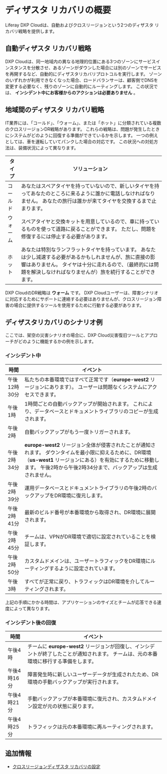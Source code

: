 # ディザスタ リカバリの概要

Liferay DXP Cloudは、自動およびクロスリージョンという2つのディザスタ リカバリ戦略を提供します。

<a name="automatic-disaster-recovery-strategy" />

## 自動ディザスタ リカバリ戦略

DXP Cloudは、同一地域内の異なる地理的位置にある3つのゾーンにサービスインスタンスを分散させ、あるゾーンがダウンした場合には別のゾーンでサービスを再開するなど、自動的にディザスタリカバリプロトコルを実行します。 ゾーンのいずれかが利用できなくなった場合、ロードバランサーは、顧客側でDNSを変更する必要なく、残りのゾーンに自動的にルーティングします。 この状況では、 **インシデント中にお客様からのアクションは必要ありません** 。

<a name="cross-region-disaster-recovery-strategies" />

## 地域間のディザスタ リカバリ戦略

IT業界には、「コールド」、「ウォーム」、または「ホット」に分類されている複数のクロスリージョンDR戦略があります。 これらの戦略は、問題が発生したときにシステムがどのように回復する準備ができているかを示します。 一つの例えとしては、車を運転していてパンクした場合の対応です。 この状況への対処方法は、装備状況によって異なります。

| タイプ  | ソリューション                                                                                                            |
| ---- | ------------------------------------------------------------------------------------------------------------------ |
| コールド | あなたはスペアタイヤを持っていないので、新しいタイヤを持ってあなたのところに来るように誰かに電話しなければなりません。 あなたの旅行は誰かが来てタイヤを交換するまで止まります。                           |
| ウォーム | スペアタイヤと交換キットを用意しているので、車に持っているものを使って道路に戻ることができます。 ただし、問題を修復するには停止する必要があります。                                         |
| ホット  | あなたは特別なランフラットタイヤを持っています。 あなたは少し減速する必要があるかもしれませんが、旅に直接の影響はありません。 タイヤは十分に走れるので、（最終的には問題を解決しなければなりませんが）旅を続行することができます。 |

DXP CloudのDR戦略は **ウォーム** です。 DXP Cloudユーザーは、障害シナリオに対応するためにサポートに連絡する必要はありませんが、クロスリージョン障害の場合に提供するツールを使用するために行動する必要があります。

<a name="disaster-recovery-example-scenario" />

## ディザスタリカバリのシナリオ例

ここでは、架空の災害シナリオの場合に、DXP Cloud災害復旧ツールとアプローチがどのように機能するかの例を示します。

<a name="during-an-incident" />

### インシデント中

| 時間       | イベント                                                                                                                               |
| -------- | ---------------------------------------------------------------------------------------------------------------------------------- |
| 午後12時30分 | 私たちの本番環境ではすべて正常です（**europe-west2** リージョンにあります）。 ユーザーは問題なくシステムにアクセスできます。                                                             |
| 午後1時     | 1時間ごとの自動バックアップが開始されます。 これにより、データベースとドキュメントライブラリのコピーが生成されます。                                                                        |
| 午後2時     | 自動バックアップがもう一度トリガーされます。                                                                                                             |
| 午後2時34分  | **europe-west2** リージョン全体が侵害されたことが通知されます。 ダウンタイムを最小限に抑えるために、DR環境（**us-west1** リージョンにある）を有効にするために移動します。 午後2時から午後2時34分まで、バックアップは生成されません。 |
| 午後2時39分  | 運用データベースとドキュメントライブラリの午後2時のバックアップをDR環境に復元します。                                                                                       |
| 午後2時41分  | 最新のビルド番号が本番環境から取得され、DR環境に展開されます。                                                                                                   |
| 午後2時45分  | チームは、VPNがDR環境で適切に設定されていることを検証します。                                                                                                  |
| 午後2時50分  | カスタムドメインは、ユーザートラフィックをDR環境にルーティングするように設定されています。                                                                                     |
| 午後3時     | すべてが正常に戻り、トラフィックはDR環境を介してルーティングされます。                                                                                               |

上記の手順にかかる時間は、アプリケーションのサイズとチームが応答できる速度によって異なります。

<a name="post-incident-recovery" />

### インシデント後の回復

| 時間      | イベント                                                                      |
| ------- | ------------------------------------------------------------------------- |
| 午後4時    | チームに **europe-west2** リージョンが回復し、インシデントが終了したことが通知されます。 チームは、元の本番環境に移行する準備をします。 |
| 午後4時16分 | 障害発生時に新しいユーザーデータが生成されたため、DR環境の手動バックアップが実行されます。                            |
| 午後4時21分 | 手動バックアップが本番環境に復元され、カスタムドメイン設定が元の状態に戻ります。                                  |
| 午後4時25分 | トラフィックは元の本番環境に再ルーティングされます。                                                |

<a name="additional-information" />

## 追加情報

* [クロスリージョンディザスタ リカバリの設定](./configuring-cross-region-disaster-recovery.md)
